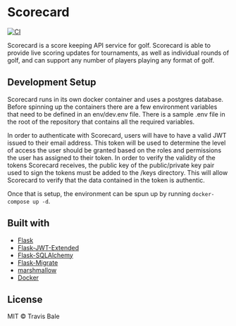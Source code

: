 # Scorecard

[![CI](https://github.com/travisbale/scorecard/actions/workflows/deploy.yml/badge.svg)](https://github.com/travisbale/scorecard/actions/workflows/deploy.yml)

Scorecard is a score keeping API service for golf. Scorecard is able to provide live scoring updates for tournaments, as well as individual rounds of golf, and can support any number of players playing any format of golf.

## Development Setup

Scorecard runs in its own docker container and uses a postgres database. Before spinning up the containers there are a few environment variables that need to be defined in an env/dev.env file. There is a sample .env file in the root of the repository that contains all the required variables.

In order to authenticate with Scorecard, users will have to have a valid JWT issued to their email address. This token will be used to determine the level of access the user should be granted based on the roles and permissions the user has assigned to their token. In order to verify the validity of the tokens Scorecard receives, the public key of the public/private key pair used to sign the tokens must be added to the /keys directory. This will allow Scorecard to verify that the data contained in the token is authentic.

Once that is setup, the environment can be spun up by running `docker-compose up -d`.

## Built with

- [Flask](https://flask.palletsprojects.com/en/1.1.x/)
- [Flask-JWT-Extended](https://flask-jwt-extended.readthedocs.io/en/stable/)
- [Flask-SQLAlchemy](https://flask-sqlalchemy.palletsprojects.com/en/2.x/)
- [Flask-Migrate](https://flask-migrate.readthedocs.io/en/latest/)
- [marshmallow](https://marshmallow.readthedocs.io/en/stable/index.html)
- [Docker](https://www.docker.com/)

## License

MIT © Travis Bale
